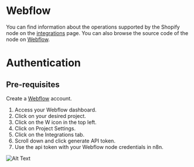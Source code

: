 # Webflow
You can find information about the operations supported by the Shopify node on the [integrations](https://n8n.io/integrations/n8n-nodes-base.webflowTrigger) page. You can also browse the source code of the node on [Webflow](https://github.com/n8n-io/n8n/tree/master/packages/nodes-base/nodes/Webflow).

# Authentication

## Pre-requisites

Create a [Webflow](https://webflow.com/) account.

1. Access your Webflow dashboard.
2. Click on your desired project.
3. Click on the W icon in the top left.
4. Click on Project Settings.
5. Click on the Integrations tab.
6. Scroll down and click generate API token.
7. Use the api token with your Webflow node credentials in n8n.

![Alt Text](https://i.imgur.com/t5sraIO.gif)










